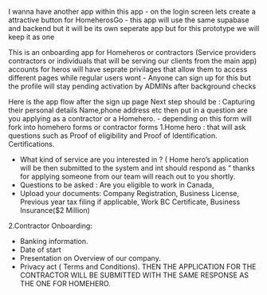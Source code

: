 I wanna have another app within this app - on the login screen lets create a attractive button for HomeherosGo - this app will use the same supabase and backend but it will be its own seperate app but for this prototype we will keep it as one

This is an onboarding app for Homeheros or contractors (Service providers contractors or individuals that will be serving our clients from the main app) accounts for heros will have seprate privilages that allow them to access different pages while regular users wont - 
Anyone can sign up for this but the profile will stay pending activation by ADMINs after background checks 

Here is the app flow after the sign up page 
Next step should be :
Capturing their personal details 
Name,phone address etc then put in a question are you applying as a contractor or a Homehero. - depending on this form will fork into homehero forms or contractor forms
1.Home hero : that will ask questions such as Proof of eligibility and Proof of Identification. Certifications.
* What kind of service are you interested in ?
( Home hero’s application will be then submitted to the system and int should respond as “ thanks for applying someone from our team will reach out to you shortly.
* Questions to be asked : Are you eligible to work in Canada, 
* Upload your documents: Company Registration, Business License, Previous year tax filing if applicable, Work BC Certificate, Business Insurance($2 Million)


2.Contractor Onboarding:
* Banking information.
* Date of start
* Presentation on Overview of our company.
* Privacy act ( Terms and Conditions).
THEN THE APPLICATION FOR THE CONTRACTOR WILL BE SUBMITTED WITH THE SAME RESPONSE AS THE ONE FOR HOMEHERO.

